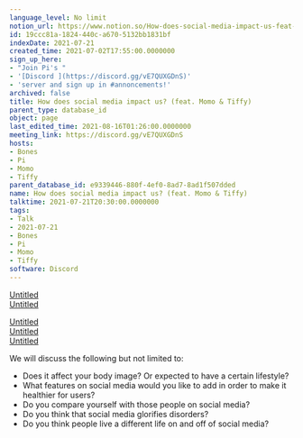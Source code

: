 ```yaml
---
language_level: No limit
notion_url: https://www.notion.so/How-does-social-media-impact-us-feat-Momo-Tiffy-19ccc81a1824440ca6705132bb1831bf
id: 19ccc81a-1824-440c-a670-5132bb1831bf
indexDate: 2021-07-21
created_time: 2021-07-02T17:55:00.0000000
sign_up_here:
- "Join Pi's "
- '[Discord ](https://discord.gg/vE7QUXGDnS)'
- 'server and sign up in #annoncements!'
archived: false
title: How does social media impact us? (feat. Momo & Tiffy)
parent_type: database_id
object: page
last_edited_time: 2021-08-16T01:26:00.0000000
meeting_link: https://discord.gg/vE7QUXGDnS
hosts:
- Bones
- Pi
- Momo
- Tiffy
parent_database_id: e9339446-880f-4ef0-8ad7-8ad1f507dded
name: How does social media impact us? (feat. Momo & Tiffy)
talktime: 2021-07-21T20:30:00.0000000
tags:
- Talk
- 2021-07-21
- Bones
- Pi
- Momo
- Tiffy
software: Discord
---
```



[Untitled](https://www.notion.so/23f0f26c7f1547c0b08477c0c6f1f461)   
[Untitled](https://www.notion.so/b25f7bc784f147e3a0759bc1db6129a2)   

[Untitled](https://www.notion.so/da534e939894424f89710d7f328d6ec4)   
[Untitled](https://www.notion.so/12c4a9e645d54aefa860b5f927a0b220)   
[Untitled](https://www.notion.so/482e61b02b9c4456b2b4fe86bb7544c6)   


We will discuss the following but not limited to:
   - Does it affect your body image? Or expected to have a certain lifestyle?
   - What features on social media would you like to add in order to make it healthier for users?
   - Do you compare yourself with those people on social media?
   - Do you think that social media glorifies disorders?
   - Do you think people live a different life on and off of social media?




